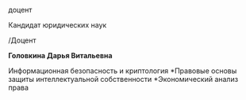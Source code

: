 доцент

Кандидат юридических наук

/Доцент

**Головкина Дарья Витальевна**

Информационная безопасность и криптология
	*Правовые основы защиты интеллектуальной собственности
	*Экономический анализ права